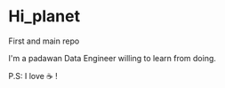 # Hi_planet
First and main repo

I'm a padawan Data Engineer willing to learn from doing.

P.S: I love :coffee: !
